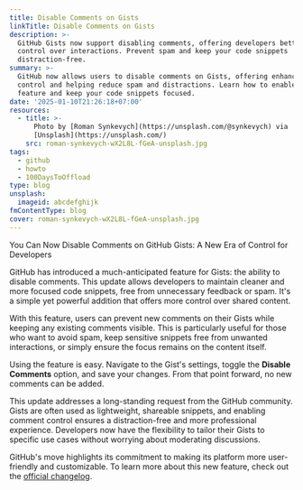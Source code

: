 ```yaml
---
title: Disable Comments on Gists
linkTitle: Disable Comments on Gists
description: >-
  GitHub Gists now support disabling comments, offering developers better
  control over interactions. Prevent spam and keep your code snippets
  distraction-free.
summary: >-
  GitHub now allows users to disable comments on Gists, offering enhanced
  control and helping reduce spam and distractions. Learn how to enable this
  feature and keep your code snippets focused.
date: '2025-01-10T21:26:18+07:00'
resources:
  - title: >-
      Photo by [Roman Synkevych](https://unsplash.com/@synkevych) via
      [Unsplash](https://unsplash.com/)
    src: roman-synkevych-wX2L8L-fGeA-unsplash.jpg
tags:
  - github
  - howto
  - 100DaysToOffload
type: blog
unsplash:
  imageid: abcdefghijk
fmContentType: blog
cover: roman-synkevych-wX2L8L-fGeA-unsplash.jpg
---
```



You Can Now Disable Comments on GitHub Gists: A New Era of Control for Developers

GitHub has introduced a much-anticipated feature for Gists: the ability to disable comments. This update allows developers to maintain cleaner and more focused code snippets, free from unnecessary feedback or spam. It's a simple yet powerful addition that offers more control over shared content.

With this feature, users can prevent new comments on their Gists while keeping any existing comments visible. This is particularly useful for those who want to avoid spam, keep sensitive snippets free from unwanted interactions, or simply ensure the focus remains on the content itself.

Using the feature is easy. Navigate to the Gist's settings, toggle the **Disable Comments** option, and save your changes. From that point forward, no new comments can be added.

This update addresses a long-standing request from the GitHub community. Gists are often used as lightweight, shareable snippets, and enabling comment control ensures a distraction-free and more professional experience. Developers now have the flexibility to tailor their Gists to specific use cases without worrying about moderating discussions.

GitHub's move highlights its commitment to making its platform more user-friendly and customizable. To learn more about this new feature, check out the [official changelog](https://github.blog/changelog/2025-01-06-you-can-now-disable-comments-on-github-gists/).
